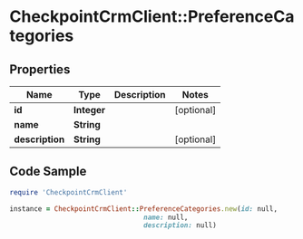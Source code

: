 # CheckpointCrmClient::PreferenceCategories

## Properties

Name | Type | Description | Notes
------------ | ------------- | ------------- | -------------
**id** | **Integer** |  | [optional] 
**name** | **String** |  | 
**description** | **String** |  | [optional] 

## Code Sample

```ruby
require 'CheckpointCrmClient'

instance = CheckpointCrmClient::PreferenceCategories.new(id: null,
                                 name: null,
                                 description: null)
```


